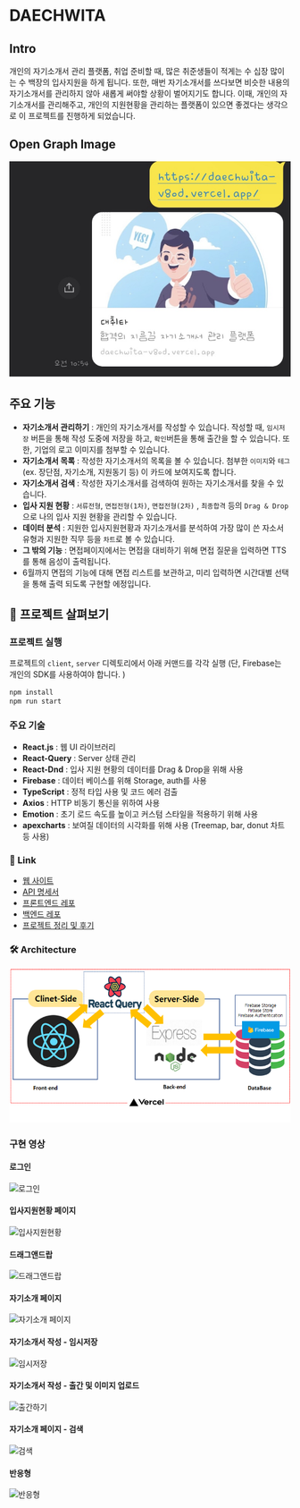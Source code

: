 # DAECHWITA

## Intro

개인의 자기소개서 관리 플랫폼, 취업 준비할 때, 많은 취준생들이 적게는 수 십장 많이는 수 백장의 입사지원을 하게 됩니다. 또한, 매번 자기소개서를 쓰다보면 비슷한 내용의 자기소개서를 관리하지 않아 새롭게 써야할 상황이 벌어지기도 합니다. 이때, 개인의 자기소개서를 관리해주고, 개인의 지원현황을 관리하는 플랫폼이 있으면 좋겠다는 생각으로 이 프로젝트를 진행하게 되었습니다.

## Open Graph Image

![open-graph-image](./assets/OG.jpg)

## 주요 기능

- **자기소개서 관리하기** : 개인의 자기소개서를 작성할 수 있습니다. 작성할 때, `임시저장` 버튼을 통해 작성 도중에 저장을 하고, `확인`버튼을 통해 출간을 할 수 있습니다. 또한, 기업의 로고 이미지를 첨부할 수 있습니다.
- **자기소개서 목록** : 작성한 자기소개서의 목록을 볼 수 있습니다. 첨부한 `이미지`와 `테그` (ex. 장단점, 자기소개, 지원동기 등) 이 카드에 보여지도록 합니다.
- **자기소개서 검색** : 작성한 자기소개서를 검색하여 원하는 자기소개서를 찾을 수 있습니다.
- **입사 지원 현황** : `서류전형`, `면접전형(1차)`, `면접전형(2차)` , `최종합격` 등의 `Drag & Drop` 으로 나의 입사 지원 현황을 관리할 수 있습니다.
- **데이터 분석** : 지원한 입사지원현황과 자기소개서를 분석하여 가장 많이 쓴 자소서 유형과 지원한 직무 등을 `차트`로 볼 수 있습니다.
- **그 밖의 기능** : 면접페이지에서는 면접을 대비하기 위해 면접 질문을 입력하면 TTS를 통해 음성이 출력됩니다.
- 6월까지 면접의 기능에 대해 면접 리스트를 보관하고, 미리 입력하면 시간대별 선택을 통해 출력 되도록 구현할 에정입니다.

## 🔎 프로젝트 살펴보기

### 프로젝트 실행

프로젝트의 `client`, `server` 디렉토리에서 아래 커맨드를 각각 실행
(단, Firebase는 개인의 SDK를 사용하여야 합니다. )

```shell
npm install
npm run start
```

### 주요 기술

- **React.js** : 웹 UI 라이브러리
- **React-Query** : Server 상태 관리
- **React-Dnd** : 입사 지원 현황의 데이터를 Drag & Drop을 위해 사용
- **Firebase** : 데이터 베이스를 위해 Storage, auth를 사용
- **TypeScript** : 정적 타입 사용 및 코드 에러 검출
- **Axios** : HTTP 비동기 통신을 위하여 사용
- **Emotion** : 초기 로드 속도를 높이고 커스텀 스타일을 적용하기 위해 사용
- **apexcharts** : 보여질 데이터의 시각화를 위해 사용 (Treemap, bar, donut 차트 등 사용)

### 🔗 Link

- [웹 사이트](https://daechwita-v8od.vercel.app/)
- [API 명세서](https://github.com/ohtaekwon/daechwita/wiki)
- [프론트엔드 레포](https://github.com/ohtaekwon/daechwita/tree/main/client)
- [백엔드 레포](https://github.com/ohtaekwon/daechwita/tree/main/server)
- [프로젝트 정리 및 후기](https://velog.io/@taetae-5/%EB%8C%80%EC%B7%A8%ED%83%80-%ED%94%84%EB%A1%9C%EC%A0%9D%ED%8A%B8-%ED%9B%84%EA%B8%B0)

### 🛠 Architecture

![Architecture](./assets/architecture.png)

### 구현 영상

#### 로그인

![로그인](https://user-images.githubusercontent.com/75871005/232441937-414212de-53d3-4831-9de3-b7bdb46eb58c.gif)

#### 입사지원현황 페이지

![입사지원현황](https://user-images.githubusercontent.com/75871005/232443844-96727632-df7e-453f-b3ca-f90e0d982df7.gif)

#### 드래그앤드랍

![드래그앤드랍](https://user-images.githubusercontent.com/75871005/232443886-5d18928e-f259-4906-a3a4-51faae580ae0.gif)

#### 자기소개 페이지

![자기소개 페이지](https://user-images.githubusercontent.com/75871005/232444628-994ce589-8ee5-4d76-8e82-d86879b4ee02.gif)

#### 자기소개서 작성 - 임시저장

![임시저장](https://user-images.githubusercontent.com/75871005/232443911-658197c0-a043-4fac-a8c7-df7dfd76ce3a.gif)

#### 자기소개서 작성 - 출간 및 이미지 업로드

![출간하기](https://user-images.githubusercontent.com/75871005/232445165-b198b925-fecd-4bfc-b2e2-a90fef730ab4.gif)

#### 자기소개 페이지 - 검색

![검색](https://user-images.githubusercontent.com/75871005/232445967-8d2426c5-c626-4155-b777-1b1ff2017896.gif)

#### 반응형

![반응형](https://user-images.githubusercontent.com/75871005/232444449-79f9b057-c239-42dd-b992-03265347bb42.gif)
